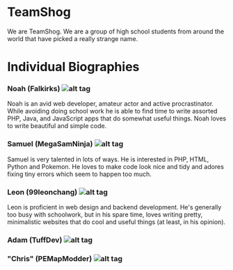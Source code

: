 TeamShog
========
We are TeamShog. We are a group of high school students from around the world that have picked a really strange name.

Individual Biographies
========
### Noah (Falkirks) ![alt tag](http://i.imgur.com/UW8GgAL.jpg?1)
Noah is an avid web developer, amateur actor and active procrastinator. While avoiding doing school work he is able to find time to write assorted PHP, Java, and JavaScript apps that do somewhat useful things. Noah loves to write beautiful and simple code. 

### Samuel (MegaSamNinja) ![alt tag](http://i.imgur.com/pLj79E8.jpg?1)
Samuel is very talented in lots of ways. He is interested in PHP, HTML, Python and Pokemon. He loves to make code look nice and tidy and adores fixing tiny errors which seem to happen too much. 

### Leon (99leonchang) ![alt tag](http://i.imgur.com/HmTm3l3.png)
Leon is proficient in web design and backend development. He's generally too busy with schoolwork, but in his spare time, loves writing pretty, minimalistic websites that do cool and useful things (at least, in his opinion).

### Adam (TuffDev) ![alt tag](http://i.imgur.com/ZpOAbEG.png?1)

### "Chris" (PEMapModder) ![alt tag](http://i.imgur.com/x2aQ9K7.png?1)
